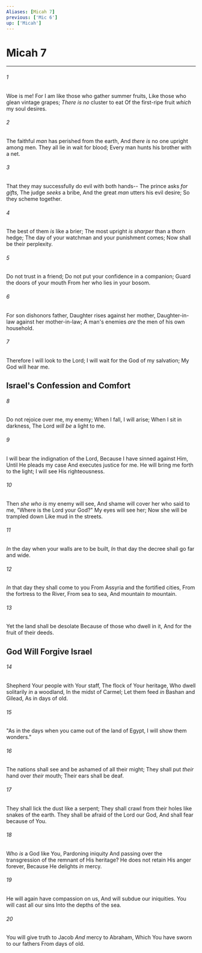 ```yaml
---
Aliases: [Micah 7]
previous: ['Mic 6']
up: ['Micah']
---
```

# Micah 7

***


###### 1 
Woe is me! For I am like those who gather summer fruits, Like those who glean vintage grapes; _There is no_ cluster to eat Of the first-ripe fruit _which_ my soul desires. 

###### 2 
The faithful _man_ has perished from the earth, And _there is_ no one upright among men. They all lie in wait for blood; Every man hunts his brother with a net. 

###### 3 
That they may successfully do evil with both hands-- The prince asks _for gifts,_ The judge _seeks_ a bribe, And the great _man_ utters his evil desire; So they scheme together. 

###### 4 
The best of them _is_ like a brier; The most upright _is sharper_ than a thorn hedge; The day of your watchman and your punishment comes; Now shall be their perplexity. 

###### 5 
Do not trust in a friend; Do not put your confidence in a companion; Guard the doors of your mouth From her who lies in your bosom. 

###### 6 
For son dishonors father, Daughter rises against her mother, Daughter-in-law against her mother-in-law; A man's enemies _are_ the men of his own household. 

###### 7 
Therefore I will look to the Lord; I will wait for the God of my salvation; My God will hear me.

## Israel's Confession and Comfort 

###### 8 
Do not rejoice over me, my enemy; When I fall, I will arise; When I sit in darkness, The Lord _will be_ a light to me. 

###### 9 
I will bear the indignation of the Lord, Because I have sinned against Him, Until He pleads my case And executes justice for me. He will bring me forth to the light; I will see His righteousness. 

###### 10 
Then _she who is_ my enemy will see, And shame will cover her who said to me, "Where is the Lord your God?" My eyes will see her; Now she will be trampled down Like mud in the streets. 

###### 11 
_In_ the day when your walls are to be built, _In_ that day the decree shall go far and wide. 

###### 12 
_In_ that day they shall come to you From Assyria and the fortified cities, From the fortress to the River, From sea to sea, And mountain _to_ mountain. 

###### 13 
Yet the land shall be desolate Because of those who dwell in it, And for the fruit of their deeds.

## God Will Forgive Israel 

###### 14 
Shepherd Your people with Your staff, The flock of Your heritage, Who dwell solitarily _in_ a woodland, In the midst of Carmel; Let them feed _in_ Bashan and Gilead, As in days of old. 

###### 15 
"As in the days when you came out of the land of Egypt, I will show them wonders." 

###### 16 
The nations shall see and be ashamed of all their might; They shall put _their_ hand over _their_ mouth; Their ears shall be deaf. 

###### 17 
They shall lick the dust like a serpent; They shall crawl from their holes like snakes of the earth. They shall be afraid of the Lord our God, And shall fear because of You. 

###### 18 
Who _is_ a God like You, Pardoning iniquity And passing over the transgression of the remnant of His heritage? He does not retain His anger forever, Because He delights _in_ mercy. 

###### 19 
He will again have compassion on us, And will subdue our iniquities. You will cast all our sins Into the depths of the sea. 

###### 20 
You will give truth to Jacob _And_ mercy to Abraham, Which You have sworn to our fathers From days of old.
